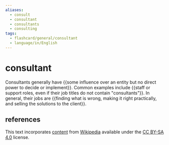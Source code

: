 ```yaml
---
aliases:
  - consult
  - consultant
  - consultants
  - consulting
tags:
  - flashcard/general/consultant
  - language/in/English
---
```


# consultant

Consultants generally have {{some influence over an entity but no direct power to decide or implement}}. Common examples include {{staff or support roles, even if their job titles do not contain "consultants"}}. In general, their jobs are {{finding what is wrong, making it right practically, and selling the solutions to the client}}. <!--SR:!2024-06-25,17,290!2024-06-22,14,290!2024-07-28,37,290-->

## references

This text incorporates [content](https://en.wikipedia.org/wiki/consultant) from [Wikipedia](Wikipedia.md) available under the [CC BY-SA 4.0](https://creativecommons.org/licenses/by-sa/4.0/) license.
